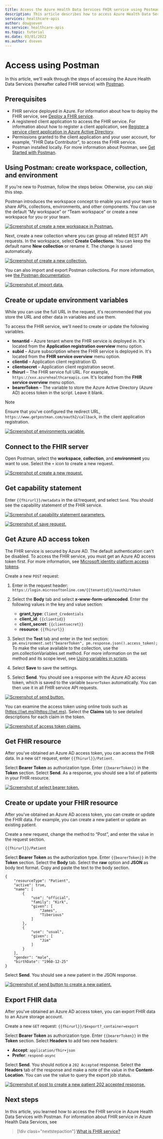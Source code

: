 ```yaml
---
title: Access the Azure Health Data Services FHIR service using Postman
description: This article describes how to access Azure Health Data Services FHIR service with Postman.
services: healthcare-apis
author: dougseven
ms.service: healthcare-apis
ms.topic: tutorial
ms.date: 03/01/2022
ms.author: dseven
---
```


# Access using Postman

In this article, we'll walk through the steps of accessing the Azure Health Data Services (hereafter called FHIR service) with [Postman](https://www.getpostman.com/).

## Prerequisites

* FHIR service deployed in Azure. For information about how to deploy the FHIR service, see [Deploy a FHIR service](fhir-portal-quickstart.md).
* A registered client application to access the FHIR service. For information about how to register a client application, see [Register a service client application in Azure Active Directory](./../register-application.md). 
* Permissions granted to the client application and your user account, for example, "FHIR Data Contributor", to access the FHIR service. 
* Postman installed locally. For more information about Postman, see [Get Started with Postman](https://www.getpostman.com/).

## Using Postman: create workspace, collection, and environment

If you're new to Postman, follow the steps below. Otherwise, you can skip this step.
 
Postman introduces the workspace concept to enable you and your team to share APIs, collections, environments, and other components. You can use the default “My workspace” or “Team workspace” or create a new workspace for you or your team.
 
[ ![Screenshot of create a new workspace in Postman.](media/postman/postman-create-new-workspace.png) ](media/postman/postman-create-new-workspace.png#lightbox)

Next, create a new collection where you can group all related REST API requests. In the workspace, select **Create Collections**. You can keep the default name **New collection** or rename it. The change is saved automatically.

[ ![Screenshot of create a new collection.](media/postman/postman-create-a-new-collection.png) ](media/postman/postman-create-a-new-collection.png#lightbox)

You can also import and export Postman collections. For more information, see [the Postman documentation](https://learning.postman.com/docs/getting-started/importing-and-exporting-data/).

[ ![Screenshot of import data.](media/postman/postman-import-data.png) ](media/postman/postman-import-data.png#lightbox)

## Create or update environment variables

While you can use the full URL in the request, it's recommended that you store the URL and other data in variables and use them.

To access the FHIR service, we'll need to create or update the following variables.

* **tenantid** – Azure tenant where the FHIR service is deployed in. It's located from the **Application registration overview** menu option.
* **subid** – Azure subscription where the FHIR service is deployed in. It's located from the **FHIR service overview** menu option.
* **clientid** – Application client registration ID.
* **clientsecret** – Application client registration secret.
* **fhirurl** – The FHIR service full URL. For example, `https://xxx.azurehealthcareapis.com`. It's located from the **FHIR service overview** menu option.
* **bearerToken** – The variable to store the Azure Active Directory (Azure AD) access token in the script. Leave it blank.

> [!NOTE]
> Ensure that you've configured the redirect URL, `https://www.getpostman.com/oauth2/callback`, in the client application registration.

[ ![Screenshot of environments variable.](media/postman/postman-environments-variable.png) ](media/postman/postman-environments-variable.png#lightbox)

## Connect to the FHIR server

Open Postman, select the **workspace**, **collection**, and **environment** you want to use. Select the `+` icon to create a new request. 

[ ![Screenshot of create a new request.](media/postman/postman-create-new-request.png) ](media/postman/postman-create-new-request.png#lightbox)

## Get capability statement

Enter `{{fhirurl}}/metadata` in the `GET`request, and select `Send`. You should see the capability statement of the FHIR service.

[ ![Screenshot of capability statement parameters.](media/postman/postman-capability-statement.png) ](media/postman/postman-capability-statement.png#lightbox)

[ ![Screenshot of save request.](media/postman/postman-save-request.png) ](media/postman/postman-save-request.png#lightbox)

## Get Azure AD access token

The FHIR service is secured by Azure AD. The default authentication can't be disabled. To access the FHIR service, you must get an Azure AD access token first. For more information, see [Microsoft identity platform access tokens](../../active-directory/develop/access-tokens.md).

Create a new `POST` request:

1. Enter in the request header:
   `https://login.microsoftonline.com/{{tenantid}}/oauth2/token`

2. Select the **Body** tab and select **x-www-form-urlencoded**. Enter the following values in the key and value section:
    - **grant_type**: `Client_Credentials`
    - **client_id**: `{{clientid}}`
    - **client_secret**: `{{clientsecret}}`
    - **resource**: `{{fhirurl}}`
    
3. Select the **Test** tab and enter in the text section: `pm.environment.set("bearerToken", pm.response.json().access_token);` To make the value available to the collection, use the pm.collectionVariables.set method. For more information on the set method and its scope level, see [Using variables in scripts](https://learning.postman.com/docs/sending-requests/variables/#defining-variables-in-scripts).
4. Select **Save** to save the settings.
5. Select **Send**. You should see a response with the Azure AD access token, which is saved to the variable `bearerToken` automatically. You can then use it in all FHIR service API requests.

  [ ![Screenshot of send button.](media/postman/postman-send-button.png) ](media/postman/postman-send-button.png#lightbox)

You can examine the access token using online tools such as [https://jwt.ms](https://jwt.ms). Select the **Claims** tab to see detailed descriptions for each claim in the token.

[ ![Screenshot of access token claims.](media/postman/postman-access-token-claims.png) ](media/postman/postman-access-token-claims.png#lightbox)

## Get FHIR resource

After you've obtained an Azure AD access token, you can access the FHIR data. In a new `GET` request, enter `{{fhirurl}}/Patient`.

Select **Bearer Token** as authorization type.  Enter `{{bearerToken}}` in the **Token** section. Select **Send**. As a response, you should see a list of patients in your FHIR resource.

[ ![Screenshot of select bearer token.](media/postman/postman-select-bearer-token.png) ](media/postman/postman-select-bearer-token.png#lightbox)

## Create or update your FHIR resource

After you've obtained an Azure AD access token, you can create or update the FHIR data. For example, you can create a new patient or update an existing patient.
 
Create a new request, change the method to “Post”, and enter the value in the request section.

`{{fhirurl}}/Patient`

Select **Bearer Token** as the authorization type.  Enter `{{bearerToken}}` in the **Token** section. Select the **Body** tab. Select the **raw** option and **JSON** as body text format. Copy and paste the text to the body section. 


```
{
    "resourceType": "Patient",
    "active": true,
    "name": [
        {
            "use": "official",
            "family": "Kirk",
            "given": [
                "James",
                "Tiberious"
            ]
        },
        {
            "use": "usual",
            "given": [
                "Jim"
            ]
        }
    ],
    "gender": "male",
    "birthDate": "1960-12-25"
}
```
Select **Send**. You should see a new patient in the JSON response.

[ ![Screenshot of send button to create a new patient.](media/postman/postman-send-create-new-patient.png) ](media/postman/postman-send-create-new-patient.png#lightbox)

## Export FHIR data

After you've obtained an Azure AD access token, you can export FHIR data to an Azure storage account.

Create a new `GET` request: `{{fhirurl}}/$export?_container=export`

Select **Bearer Token** as authorization type.  Enter `{{bearerToken}}` in the **Token** section. Select **Headers** to add two new headers:

- **Accept**: `application/fhir+json`
- **Prefer**:  `respond-async`

Select **Send**. You should notice a `202 Accepted` response. Select the **Headers** tab of the response and make a note of the value in the **Content-Location**. You can use the value to query the export job status.

[ ![Screenshot of post to create a new patient 202 accepted response.](media/postman/postman-202-accepted-response.png) ](media/postman/postman-202-accepted-response.png#lightbox)

## Next steps

In this article, you learned how to access the FHIR service in Azure Health Data Services with Postman. For information about FHIR service in Azure Health Data Services, see

>[!div class="nextstepaction"]
>[What is FHIR service?](overview.md)
